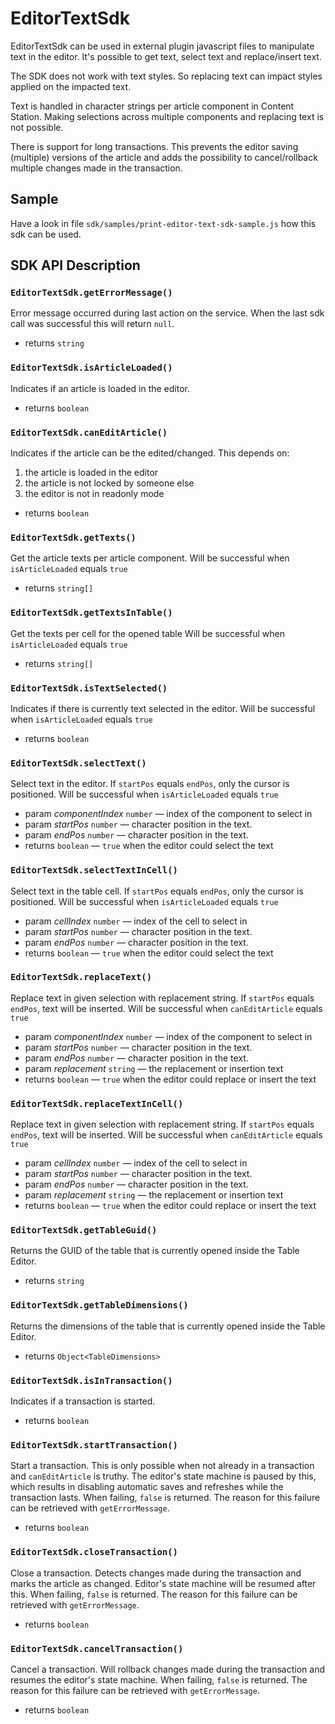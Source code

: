 # EditorTextSdk

EditorTextSdk can be used in external plugin javascript files to manipulate text in the editor.
It's possible to get text, select text and replace/insert text.

The SDK does not work with text styles. So replacing text can impact styles applied on the impacted text.

Text is handled in character strings per article component in Content Station.
Making selections across multiple components and replacing text is not possible.

There is support for long transactions. This prevents the editor saving (multiple) versions of the article and
adds the possibility to cancel/rollback multiple changes made in the transaction.

## Sample

Have a look in file `sdk/samples/print-editor-text-sdk-sample.js` how this sdk can be used.

## SDK API Description

### `EditorTextSdk.getErrorMessage()`

Error message occurred during last action on the service. When the last sdk call was successful this will return `null`.

-   returns `string`

### `EditorTextSdk.isArticleLoaded()`

Indicates if an article is loaded in the editor.

-   returns `boolean`

### `EditorTextSdk.canEditArticle()`

Indicates if the article can be the edited/changed. This depends on:

1. the article is loaded in the editor
1. the article is not locked by someone else
1. the editor is not in readonly mode

-   returns `boolean`

### `EditorTextSdk.getTexts()`

Get the article texts per article component.
Will be successful when `isArticleLoaded` equals `true`

-   returns `string[]`

### `EditorTextSdk.getTextsInTable()`

Get the texts per cell for the opened table
Will be successful when `isArticleLoaded` equals `true`

-   returns `string[]`

### `EditorTextSdk.isTextSelected()`

Indicates if there is currently text selected in the editor.
Will be successful when `isArticleLoaded` equals `true`

-   returns `boolean`

### `EditorTextSdk.selectText()`

Select text in the editor. If `startPos` equals `endPos`, only the cursor is positioned.
Will be successful when `isArticleLoaded` equals `true`

-   param _componentIndex_ `number` — index of the component to select in
-   param _startPos_ `number` — character position in the text.
-   param _endPos_ `number` — character position in the text.
-   returns `boolean` — `true` when the editor could select the text

### `EditorTextSdk.selectTextInCell()`

Select text in the table cell. If `startPos` equals `endPos`, only the cursor is positioned.
Will be successful when `isArticleLoaded` equals `true`

-   param _cellIndex_ `number` — index of the cell to select in
-   param _startPos_ `number` — character position in the text.
-   param _endPos_ `number` — character position in the text.
-   returns `boolean` — `true` when the editor could select the text

### `EditorTextSdk.replaceText()`

Replace text in given selection with replacement string. If `startPos` equals `endPos`, text will be inserted.
Will be successful when `canEditArticle` equals `true`

-   param _componentIndex_ `number` — index of the component to select in
-   param _startPos_ `number` — character position in the text.
-   param _endPos_ `number` — character position in the text.
-   param _replacement_ `string` — the replacement or insertion text
-   returns `boolean` — `true` when the editor could replace or insert the text

### `EditorTextSdk.replaceTextInCell()`

Replace text in given selection with replacement string. If `startPos` equals `endPos`, text will be inserted.
Will be successful when `canEditArticle` equals `true`

-   param _cellIndex_ `number` — index of the cell to select in
-   param _startPos_ `number` — character position in the text.
-   param _endPos_ `number` — character position in the text.
-   param _replacement_ `string` — the replacement or insertion text
-   returns `boolean` — `true` when the editor could replace or insert the text

### `EditorTextSdk.getTableGuid()`

Returns the GUID of the table that is currently opened inside the Table Editor.

-   returns `string`

### `EditorTextSdk.getTableDimensions()`

Returns the dimensions of the table that is currently opened inside the Table Editor.

-   returns `Object<TableDimensions>`

### `EditorTextSdk.isInTransaction()`

Indicates if a transaction is started.

-   returns `boolean`

### `EditorTextSdk.startTransaction()`

Start a transaction. This is only possible when not already in a transaction and `canEditArticle` is truthy.
The editor's state machine is paused by this, which results in disabling automatic saves and refreshes while the transaction lasts.
When failing, `false` is returned. The reason for this failure can be retrieved with `getErrorMessage`.

-   returns `boolean`

### `EditorTextSdk.closeTransaction()`

Close a transaction. Detects changes made during the transaction and marks the article as changed.
Editor's state machine will be resumed after this.
When failing, `false` is returned. The reason for this failure can be retrieved with `getErrorMessage`.

-   returns `boolean`

### `EditorTextSdk.cancelTransaction()`

Cancel a transaction. Will rollback changes made during the transaction and resumes the editor's state machine.
When failing, `false` is returned. The reason for this failure can be retrieved with `getErrorMessage`.

-   returns `boolean`
